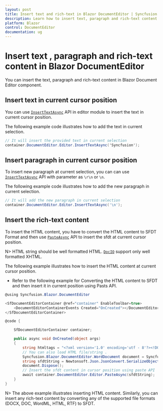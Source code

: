 ```yaml
---
layout: post
title: Insert text and rich-text in Blazor DocumentEditor | Syncfusion
description: Learn how to insert text, paragraph and rich-text content in Blazor Document Editor component and much more.
platform: Blazor
control: DocumentEditor
documentation: ug
---
```


# Insert text , paragraph and rich-text content in Blazor DocumentEditor

You can insert the text, paragraph and rich-text content in Blazor Document Editor component.

## Insert text in current cursor position

You can use [`InsertTextAsync`](https://help.syncfusion.com/cr/blazor/Syncfusion.Blazor.DocumentEditor.EditorModule.html#Syncfusion_Blazor_DocumentEditor_EditorModule_InsertTextAsync_System_String_) API in editor module to insert the text in current cursor position.

The following example code illustrates how to add the text in current selection.

```csharp
// It will insert the provided text in current selection
container.DocumentEditor.Editor.InsertTextAsync('Syncfusion');
```

## Insert paragraph in current cursor position

To insert new paragraph at current selection, you can can use [`InsertTextAsync`](https://help.syncfusion.com/cr/blazor/Syncfusion.Blazor.DocumentEditor.EditorModule.html#Syncfusion_Blazor_DocumentEditor_EditorModule_InsertTextAsync_System_String_) API with parameter as `\r\n` or `\n`.

The following example code illustrates how to add the new paragraph in current selection.

```csharp
// It will add the new paragraph in current selection
container.DocumentEditor.Editor.InsertTextAsync('\n');
```

## Insert the rich-text content

To insert the HTML content, you have to convert the HTML content to SFDT Format and then use [`PasteAsync`](https://help.syncfusion.com/cr/blazor/Syncfusion.Blazor.DocumentEditor.EditorModule.html#Syncfusion_Blazor_DocumentEditor_EditorModule_PasteAsync_System_String_System_Nullable_Syncfusion_Blazor_DocumentEditor_PasteOptions__) API to insert the sfdt at current cursor position.

N> HTML string should be well formatted HTML. [`DocIO`](https://help.syncfusion.com/file-formats/docio/html) support only well formatted XHTML.  

The following example illustrates how to insert the HTML content at current cursor position.

* Refer to the following example for Converting the HTML content to SFDT and then insert it in current position using Pasts API.

```csharp
@using Syncfusion.Blazor.DocumentEditor

<SfDocumentEditorContainer @ref="container" EnableToolbar=true>
    <DocumentEditorContainerEvents Created="OnCreated"></DocumentEditorContainerEvents>
</SfDocumentEditorContainer>

@code {

    SfDocumentEditorContainer container;

    public async void OnCreated(object args)
    {
        string htmltags = "<?xml version='1.0' encoding='utf - 8'?><!DOCTYPE html PUBLIC '-//W3C//DTD XHTML 1.0 Strict//EN''http://www.w3.org/TR/xhtml1/DTD/xhtml1-strict.dtd'><html xmlns ='http://www.w3.org/1999/xhtml' xml:lang='en' lang ='en'><body><h1>The img element</h1><img src='https://www.w3schools.com/images/lamp.jpg' alt ='Lamp Image' width='500' height='600'/></body></html>";
        // You can also load HTML file/string .
        Syncfusion.Blazor.DocumentEditor.WordDocument document = Syncfusion.Blazor.DocumentEditor.WordDocument.LoadString(htmltags, ImportFormatType.Html); // Convert the HTML to SFDT format.
        string sfdtString = Newtonsoft.Json.JsonConvert.SerializeObject(document);
        document.Dispose();
        // Insert the sfdt content in cursor position using paste API
        await container.DocumentEditor.Editor.PasteAsync(sfdtString);
    }
}

```

N> The above example illustrates inserting HTML content. Similarly, you can insert any rich-text content by converting any of the supported file formats (DOCX, DOC, WordML, HTML, RTF) to SFDT.